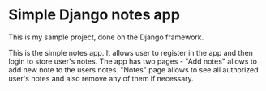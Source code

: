 # Simple Django notes app
This is my sample project, done on the Django framework.

This is the simple notes app. It allows user to register in the app and then login to store user's notes. The app has two pages - "Add notes" allows to add new note to the users notes. "Notes" page allows to see all authorized user's notes and also remove any of them if necessary.